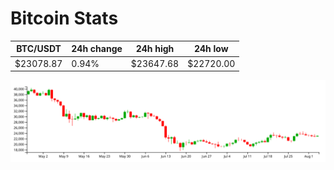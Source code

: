 # Bitcoin Stats

BTC/USDT|24h change|24h high|24h low|
|---|---|---|---|
|$23078.87|0.94%|$23647.68|$22720.00|

<img src="./chart.svg">

